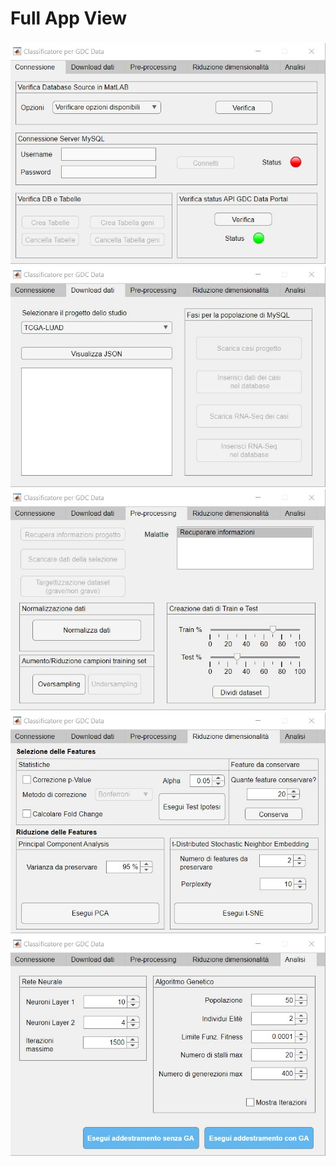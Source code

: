 # Full App View
<h3 align="center">
<img src="https://raw.githubusercontent.com/roberto722/MATLAB-app-to-download-GDC-data-and-ANN-training-with-genetic-algorithm/main/app_screenshot/App_1.jpg" />
<img src="https://raw.githubusercontent.com/roberto722/MATLAB-app-to-download-GDC-data-and-ANN-training-with-genetic-algorithm/main/app_screenshot/App_2.jpg" />
<img src="https://raw.githubusercontent.com/roberto722/MATLAB-app-to-download-GDC-data-and-ANN-training-with-genetic-algorithm/main/app_screenshot/App_3.jpg" />
<img src="https://raw.githubusercontent.com/roberto722/MATLAB-app-to-download-GDC-data-and-ANN-training-with-genetic-algorithm/main/app_screenshot/App_4.jpg" />
<img src="https://raw.githubusercontent.com/roberto722/MATLAB-app-to-download-GDC-data-and-ANN-training-with-genetic-algorithm/main/app_screenshot/App_5.jpg" />
</h3>
